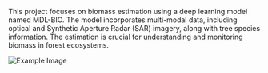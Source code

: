 This project focuses on biomass estimation using a deep learning model named MDL-BIO. The model incorporates multi-modal data, including optical and Synthetic Aperture Radar (SAR) imagery, along with tree species information. The estimation is crucial for understanding and monitoring biomass in forest ecosystems.


![Example Image](model.png)
